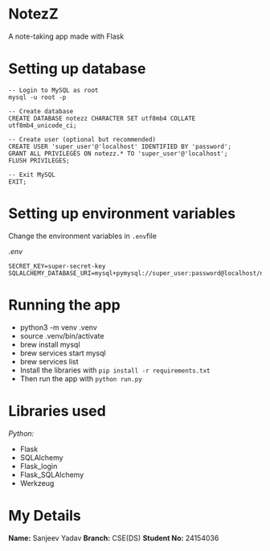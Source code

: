 # NotezZ

A note-taking app made with Flask

# Setting up database

```
-- Login to MySQL as root
mysql -u root -p

-- Create database
CREATE DATABASE notezz CHARACTER SET utf8mb4 COLLATE utf8mb4_unicode_ci;

-- Create user (optional but recommended)
CREATE USER 'super_user'@'localhost' IDENTIFIED BY 'password';
GRANT ALL PRIVILEGES ON notezz.* TO 'super_user'@'localhost';
FLUSH PRIVILEGES;

-- Exit MySQL
EXIT;

```

# Setting up environment variables

Change the environment variables in `.env`file

*.env*

```
SECRET_KEY=super-secret-key
SQLALCHEMY_DATABASE_URI=mysql+pymysql://super_user:password@localhost/notezz

```

# Running the app

- python3 -m venv .venv
- source .venv/bin/activate
- brew install mysql
- brew services start mysql
- brew services list
- Install the libraries with `pip install -r requirements.txt`
- Then run the app with `python run.py`

# Libraries used

*Python:*
- Flask
- SQLAlchemy
- Flask_login
- Flask_SQLAlchemy
- Werkzeug

# My Details

**Name:** Sanjeev Yadav
**Branch:** CSE(DS)
**Student No:** 24154036
